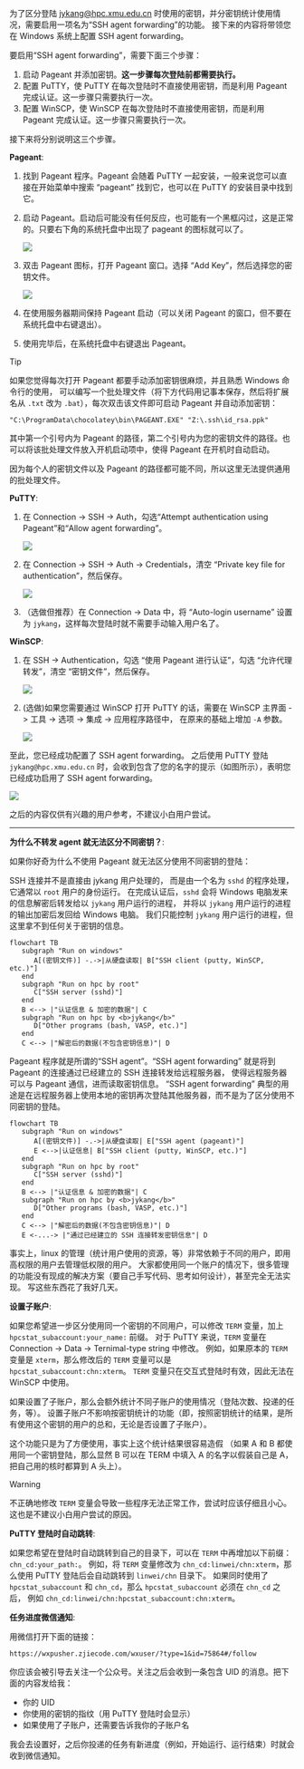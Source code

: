为了区分登陆 jykang@hpc.xmu.edu.cn 时使用的密钥，并分密钥统计使用情况，需要启用一项名为“SSH agent forwarding”的功能。
接下来的内容将带领您在 Windows 系统上配置 SSH agent forwarding。

要启用“SSH agent forwarding”，需要下面三个步骤：
1. 启动 Pageant 并添加密钥。**这一步骤每次登陆前都需要执行。**
2. 配置 PuTTY，使 PuTTY 在每次登陆时不直接使用密钥，而是利用 Pageant 完成认证。这一步骤只需要执行一次。
3. 配置 WinSCP，使 WinSCP 在每次登陆时不直接使用密钥，而是利用 Pageant 完成认证。这一步骤只需要执行一次。

接下来将分别说明这三个步骤。

**Pageant**:

1. 找到 Pageant 程序。Pageant 会随着 PuTTY 一起安装，一般来说您可以直接在开始菜单中搜索 “pageant” 找到它，也可以在 PuTTY 的安装目录中找到它。
2. 启动 Pageant。启动后可能没有任何反应，也可能有一个黑框闪过，这是正常的。只要右下角的系统托盘中出现了 pageant 的图标就可以了。
   
   ![](pageant1.png)

3. 双击 Pageant 图标，打开 Pageant 窗口。选择 “Add Key”，然后选择您的密钥文件。
   
   ![](pageant2.png)

4. 在使用服务器期间保持 Pageant 启动（可以关闭 Pageant 的窗口，但不要在系统托盘中右键退出）。
5. 使用完毕后，在系统托盘中右键退出 Pageant。

> [!TIP]
> 如果您觉得每次打开 Pageant 都要手动添加密钥很麻烦，并且熟悉 Windows 命令行的使用，
>   可以编写一个批处理文件（将下方代码用记事本保存，然后将扩展名从 `.txt` 改为 `.bat`），每次双击该文件即可启动 Pageant 并自动添加密钥：
> 
> `"C:\ProgramData\chocolatey\bin\PAGEANT.EXE" "Z:\.ssh\id_rsa.ppk"`
> 
> 其中第一个引号内为 Pageant 的路径，第二个引号内为您的密钥文件的路径。也可以将该批处理文件放入开机启动项中，使得 Pageant 在开机时自动启动。
> 
> 因为每个人的密钥文件以及 Pageant 的路径都可能不同，所以这里无法提供通用的批处理文件。

**PuTTY**:

1. 在 Connection -> SSH -> Auth，勾选“Attempt authentication using Pageant”和“Allow agent forwarding”。
   
   ![](putty1.png)

2. 在 Connection -> SSH -> Auth -> Credentials，清空 “Private key file for authentication”，然后保存。
   
   ![](putty2.png)

3. （选做但推荐）在 Connection -> Data 中，将 “Auto-login username” 设置为 `jykang`，这样每次登陆时就不需要手动输入用户名了。

**WinSCP**:

1. 在 SSH -> Authentication，勾选 “使用 Pageant 进行认证”，勾选 “允许代理转发”，清空 “密钥文件”，然后保存。
   
   ![](winscp1.png)

2. (选做)如果您需要通过 WinSCP 打开 PuTTY 的话，需要在 WinSCP 主界面 -> 工具 -> 选项 -> 集成 -> 应用程序路径中，
    在原来的基础上增加 `-A` 参数。
   
   ![](winscp2.png)

至此，您已经成功配置了 SSH agent forwarding。
之后使用 PuTTY 登陆 `jykang@hpc.xmu.edu.cn` 时，会收到包含了您的名字的提示（如图所示），表明您已经成功启用了 SSH agent forwarding。

   ![](putty3.png)


之后的内容仅供有兴趣的用户参考，不建议小白用户尝试。

---

**为什么不转发 agent 就无法区分不同密钥？**:

如果你好奇为什么不使用 Pageant 就无法区分使用不同密钥的登陆：

SSH 连接并不是直接由 jykang 用户处理的，
   而是由一个名为 `sshd` 的程序处理，它通常以 `root` 用户的身份运行。
在完成认证后，`sshd` 会将 Windows 电脑发来的信息解密后转发给以 `jykang` 用户运行的进程，
   并将以 `jykang` 用户运行的进程的输出加密后发回给 Windows 电脑。
我们只能控制 `jykang` 用户运行的进程，但这里拿不到任何关于密钥的信息。

```mermaid
flowchart TB
   subgraph "Run on windows"
      A[(密钥文件)] -.->|从硬盘读取| B["SSH client (putty, WinSCP, etc.)"]
   end
   subgraph "Run on hpc by root"
      C["SSH server (sshd)"]
   end
   B <--> |"认证信息 & 加密的数据"| C
   subgraph "Run on hpc by <b>jykang</b>"
      D["Other programs (bash, VASP, etc.)"] 
   end
   C <--> |"解密后的数据(不包含密钥信息)"| D
```

Pageant 程序就是所谓的“SSH agent”。“SSH agent forwarding” 就是将到 Pageant 的连接通过已经建立的 SSH 连接转发给远程服务器，
   使得远程服务器可以与 Pageant 通信，进而读取密钥信息。
“SSH agent forwarding” 典型的用途是在远程服务器上使用本地的密钥再次登陆其他服务器，而不是为了区分使用不同密钥的登陆。

```mermaid
flowchart TB
   subgraph "Run on windows"
      A[(密钥文件)] -.->|从硬盘读取| E["SSH agent (pageant)"]
      E <-->|认证信息| B["SSH client (putty, WinSCP, etc.)"]
   end
   subgraph "Run on hpc by root"
      C["SSH server (sshd)"]
   end
   B <--> |"认证信息 & 加密的数据"| C
   subgraph "Run on hpc by <b>jykang</b>"
      D["Other programs (bash, VASP, etc.)"] 
   end
   C <--> |"解密后的数据(不包含密钥信息)"| D
   E <-...-> |"通过已经建立的 SSH 连接转发密钥信息"| D
```

事实上，linux 的管理（统计用户使用的资源，等）非常依赖于不同的用户，即用高权限的用户去管理低权限的用户。
大家都使用同一个账户的情况下，很多管理的功能没有现成的解决方案（要自己手写代码、思考如何设计），甚至完全无法实现。
写这些东西花了我好几天。

**设置子账户**:

如果您希望进一步区分使用同一个密钥的不同用户，可以修改 `TERM` 变量，加上 `hpcstat_subaccount:your_name:` 前缀。
对于 PuTTY 来说，`TERM` 变量在 Connection -> Data -> Ternimal-type string 中修改。
例如，如果原本的 `TERM` 变量是 `xterm`，那么修改后的 `TERM` 变量可以是 `hpcstat_subaccount:chn:xterm`。
`TERM` 变量只在交互式登陆时有效，因此无法在 WinSCP 中使用。

如果设置了子账户，那么会额外统计不同子账户的使用情况（登陆次数、投递的任务，等）。
设置子账户不影响按密钥统计的功能（即，按照密钥统计的结果，是所有使用这个密钥的用户的总和，无论是否设置了子账户）。

这个功能只是为了方便使用，事实上这个统计结果很容易造假
   （如果 A 和 B 都使用同一个密钥登陆，那么显然 B 可以在 TERM 中填入 A 的名字以假装自己是 A，把自己用的核时都算到 A 头上）。

> [!WARNING]
> 不正确地修改 `TERM` 变量会导致一些程序无法正常工作，尝试时应该仔细且小心。这也是不建议小白用户尝试的原因。

**PuTTY 登陆时自动跳转**:

如果您希望在登陆时自动跳转到自己的目录下，可以在 `TERM` 中再增加以下前缀：`chn_cd:your_path:`。
例如，将 `TERM` 变量修改为 `chn_cd:linwei/chn:xterm`，那么使用 PuTTY 登陆后会自动跳转到 `linwei/chn` 目录下。
如果同时使用了 `hpcstat_subaccount` 和 `chn_cd`，那么 `hpcstat_subaccount` 必须在 `chn_cd` 之后，
   例如 `chn_cd:linwei/chn:hpcstat_subaccount:chn:xterm`。

**任务进度微信通知**:

用微信打开下面的链接：

```
https://wxpusher.zjiecode.com/wxuser/?type=1&id=75864#/follow
```

你应该会被引导去关注一个公众号。关注之后会收到一条包含 UID 的消息。把下面的内容发给我：
* 你的 UID
* 你使用的密钥的指纹（用 PuTTY 登陆时会显示）
* 如果使用了子账户，还需要告诉我你的子账户名

我会去设置好，之后你投递的任务有新进度（例如，开始运行、运行结束）时就会收到微信通知。
